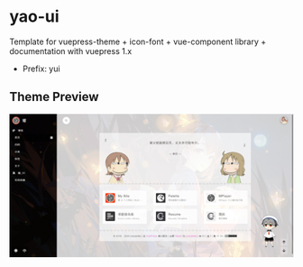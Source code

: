 # yao-ui

Template for vuepress-theme + icon-font + vue-component library + documentation with vuepress 1.x

- Prefix: yui

## Theme Preview

![preview](./preview.jpg)
